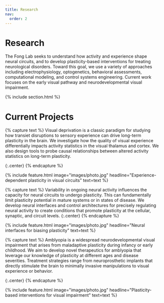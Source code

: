 ```yaml
---
title: Research
nav:
  order: 2
---
```


# <i class="fas fa-microscope"></i>Research

The Fong Lab seeks to understand how activity and experience shape neural circuits, and to develop plasticity-based interventions for treating neurological disorders.  Toward this goal, we use a variety of approaches including electrophysiology, optogenetics, behavioral assessments, computational modeling, and control systems engineering.  Current work focuses on the early visual pathway and neurodevelopmental visual impairment.

{% include section.html %}

# Current Projects

{% capture text %}
Visual deprivation is a classic paradigm for studying how transiet disruptions to sensory experience can drive long-term plasticity in the brain.  We investigate how the quality of visual experience differentially impacts activity statistics in the visual thalamus and cortex.  We also design tools to probe causal relationships between altered activity statistics on long-term plasticity.

{:.center}
{% endcapture %}

{%
  include feature.html
  image="images/photo.jpg"
  headline="Experience-dependent plasticity in visual circuits"
  text=text
%}

{% capture text %}
Variability in ongoing neural activity influences the capacity for neural circuits to undergo plasticity.  This can fundamentally limit plasticity potential in mature systems or in states of disease.  We develop neural interfaces and control architectures for precisely regulating neural activity to create conditions that promote plasticity at the cellular, synaptic, and circuit levels.
{:.center}
{% endcapture %}

{%
  include feature.html
  image="images/photo.jpg"
  headline="Neural interfaces for biasing plasticity"
  text=text
%}

{% capture text %}
Amblyopia is a widespread neurodevelopmental visual impairment that arises from maladaptive plasticity during infancy or early childhood.  We aim to develop novel therapeutics for amblyopia that leverage our knowledge of plasticity at different ages and disease severities.  Treatment strategies range from neuroprosthetic implants that directly stimulate the brain to minimally invasive manipulations to visual experience or behavior.

{:.center}
{% endcapture %}

{%
  include feature.html
  image="images/photo.jpg"
  headline="Plasticity-based interventions for visual impairment"
  text=text
%}
